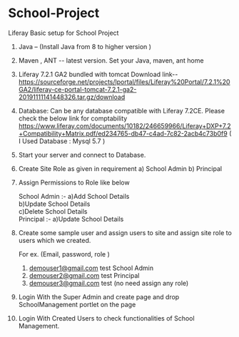 # School-Project

Liferay Basic setup for  School Project

1. Java – (Install Java from 8 to higher version )

2. Maven , ANT -- latest version.
Set your Java, maven, ant home

3. Liferay 7.2.1 GA2 bundled with tomcat
Download link-- https://sourceforge.net/projects/lportal/files/Liferay%20Portal/7.2.1%20GA2/liferay-ce-portal-tomcat-7.2.1-ga2-20191111141448326.tar.gz/download

4. Database:
Can be any database compatible with Liferay 7.2CE. Please check the below link for comptability
https://www.liferay.com/documents/10182/246659966/Liferay+DXP+7.2+Compatibility+Matrix.pdf/ed234765-db47-c4ad-7c82-2acb4c73b0f9
( I Used Database : Mysql 5.7 )

5. Start your server and connect to Database.
  
6) Create Site Role as given in requirement 
        a) School Admin
        b) Principal
7) Assign Permissions to Role like below

	School Admin :-
	a)Add School Details   
	b)Update School Details   
	c)Delete School Details   
 	Principal :-
	a)Update School Details   

7) Create some sample user and assign users to site and assign site role to users which we created.

	For ex. (Email, password, role )
	1) demouser1@gmail.com  test  School Admin
	2) demouser2@gmail.com  test  Principal 
	3) demouser3@gmail.com  test  (no need  assign any role)

8) Login With the Super Admin and create page and drop SchoolManagement portlet on the page 
9) Login With Created Users to check functionalities of School Management.
